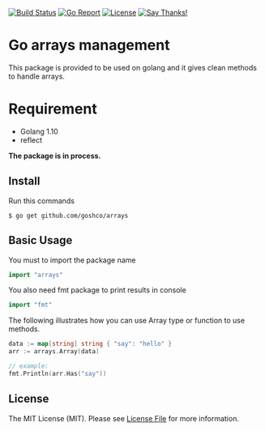 [![Build Status](https://circleci.com/gh/goshco/arrays.svg?&style=shield)](https://circleci.com/gh/goshco/arrays)
[![Go Report](https://goreportcard.com/badge/github.com/goshco/arrays)](https://goreportcard.com/report/github.com/goshco/arrays)
[![License](https://img.shields.io/:license-mit-blue.svg?style=flat-square)](#license)
[![Say Thanks!](https://img.shields.io/badge/Say%20Thanks-!-1EAEDB.svg)](https://saythanks.io/to/iamalirezaj)

# Go arrays management
This package is provided to be used on golang and it gives clean methods to handle arrays.

# Requirement
* Golang 1.10
* reflect

**The package is in process.**

## Install
Run this commands

    $ go get github.com/goshco/arrays

## Basic Usage
You must to import the package name 
```go
import "arrays"
```
You also need fmt package to print results in console
```go
import "fmt"
```

The following illustrates how you can use Array type or function to use methods.
```go
data := map[string] string { "say": "hello" }
arr := arrays.Array(data)

// example:
fmt.Println(arr.Has("say"))
```

## License
The MIT License (MIT). Please see [License File](LICENSE.md) for more information.